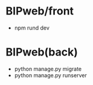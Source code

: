 # BIPweb/front 
- npm rund dev
# BIPweb(back)
- python manage.py migrate
- python manage.py runserver
